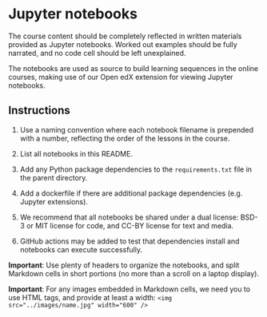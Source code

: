 # Jupyter notebooks

The course content should be completely reflected in written materials provided as Jupyter notebooks. Worked out examples should be fully narrated, and no code cell should be left unexplained.

The notebooks are used as source to build learning sequences in the online courses, making use of our Open edX extension for viewing Jupyter notebooks.

## Instructions

1. Use a naming convention where each notebook filename is prepended with a number, reflecting the order of the lessons in the course.

2. List all notebooks in this README.

3. Add any Python package dependencies to the `requirements.txt` file in the parent directory.

4. Add a dockerfile if there are additional package dependencies (e.g. Jupyter extensions).

5. We recommend that all notebooks be shared under a dual license: BSD-3 or MIT license for code, and CC-BY license for text and media.

6. GitHub actions may be added to test that dependencies install and notebooks can execute successfully.

**Important**: Use plenty of headers to organize the notebooks, and split Markdown cells in short portions (no more than a scroll on a laptop display).

**Important**: For any images embedded in Markdown cells, we need you to use HTML tags, and provide at least a width: `<img src="../images/name.jpg" width="600" />`